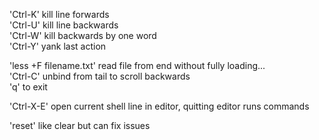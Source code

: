 

'Ctrl-K' kill line forwards  
'Ctrl-U' kill line backwards   
'Ctrl-W' kill backwards by one word  
'Ctrl-Y' yank last action 

'less +F filename.txt' read file from end without fully loading...  
'Ctrl-C' unbind from tail to scroll backwards  
'q' to exit  

'Ctrl-X-E' open current shell line in editor, quitting editor runs commands  

'reset' like clear but can fix issues  

